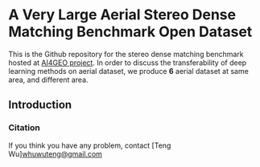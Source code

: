 # A Very Large Aerial Stereo Dense Matching Benchmark Open Dataset

This is the Github repository for the stereo dense matching benchmark hosted at [AI4GEO project](http://ai4geo.eu/index.php). 
In order to discuss the transferability of deep learning methods on aerial dataset, we produce **6** aerial dataset at same area, and different area.

## Introduction




### Citation

If you think you have any problem, contact [Teng Wu]<whuwuteng@gmail.com>

